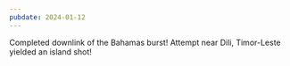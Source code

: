 ```yaml
---
pubdate: 2024-01-12
---
```


Completed downlink of the Bahamas burst!  Attempt near Dili, Timor-Leste yielded an island shot!
